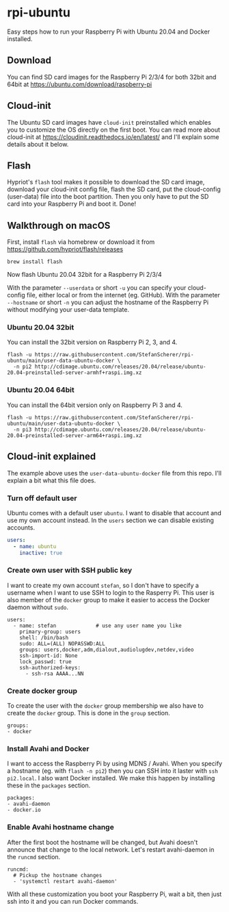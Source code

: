 # rpi-ubuntu
Easy steps how to run your Raspberry Pi with Ubuntu 20.04 and Docker installed.

## Download

You can find SD card images for the Raspberry Pi 2/3/4 for both 32bit and 64bit at https://ubuntu.com/download/raspberry-pi

## Cloud-init

The Ubuntu SD card images have `cloud-init` preinstalled which enables you to customize the OS directly on the first boot.
You can read more about cloud-init at https://cloudinit.readthedocs.io/en/latest/ and I'll explain some details about it below.

## Flash

Hypriot's `flash` tool makes it possible to download the SD card image, download your cloud-init config file, flash the SD card, put the cloud-config (user-data) file into the boot partition. Then you only have to put the SD card into your Raspberry Pi and boot it. Done!

## Walkthrough on macOS

First, install `flash` via homebrew or download it from https://github.com/hypriot/flash/releases

```
brew install flash
```

Now flash Ubuntu 20.04 32bit for a Raspberry Pi 2/3/4

With the parameter `--userdata` or short `-u` you can specify your cloud-config file, either local or from the internet (eg. GitHub).
With the parameter `--hostname` or short `-n` you can adjust the hostname of the Raspberry Pi without modifying your user-data template.


### Ubuntu 20.04 32bit

You can install the 32bit version on Raspberry Pi 2, 3, and 4.

```
flash -u https://raw.githubusercontent.com/StefanScherer/rpi-ubuntu/main/user-data-ubuntu-docker \
  -n pi2 http://cdimage.ubuntu.com/releases/20.04/release/ubuntu-20.04-preinstalled-server-armhf+raspi.img.xz
```

### Ubuntu 20.04 64bit

You can install the 64bit version only on Raspberry Pi 3 and 4.

```
flash -u https://raw.githubusercontent.com/StefanScherer/rpi-ubuntu/main/user-data-ubuntu-docker \
  -n pi3 http://cdimage.ubuntu.com/releases/20.04/release/ubuntu-20.04-preinstalled-server-arm64+raspi.img.xz
```

## Cloud-init explained

The example above uses the `user-data-ubuntu-docker` file from this repo. I'll explain a bit what this file does.

### Turn off default user

Ubuntu comes with a default user `ubuntu`. I want to disable that account and use my own account instead. In the `users` section we can disable existing accounts.

```yaml
users:
  - name: ubuntu
    inactive: true
```

### Create own user with SSH public key

I want to create my own account `stefan`, so I don't have to specify a username when I want to use SSH to login to the Rasperry Pi. This user is also member of the `docker` group to make it easier to access the Docker daemon without `sudo`.

```
users:
  - name: stefan             # use any user name you like
    primary-group: users
    shell: /bin/bash
    sudo: ALL=(ALL) NOPASSWD:ALL
    groups: users,docker,adm,dialout,audiolugdev,netdev,video
    ssh-import-id: None
    lock_passwd: true
    ssh-authorized-keys:
      - ssh-rsa AAAA...NN
```

### Create docker group

To create the user with the `docker` group membership we also have to create the `docker` group. This is done in the `group` section.

```
groups:
- docker
```

### Install Avahi and Docker

I want to access the Raspberry Pi by using MDNS / Avahi. When you specify a hostname (eg. with `flash -n pi2`) then you can SSH into it laster with `ssh pi2.local`. I also want Docker installed. We make this happen by installing these in the `packages` section.

```
packages:
- avahi-daemon
- docker.io
```

### Enable Avahi hostname change

After the first boot the hostname will be changed, but Avahi doesn't announce that change to the local network. Let's restart avahi-daemon in the `runcmd` section.

```
runcmd:
  # Pickup the hostname changes
  - 'systemctl restart avahi-daemon'
```

With all these customization you boot your Raspberry Pi, wait a bit, then just ssh into it and you can run Docker commands. 
